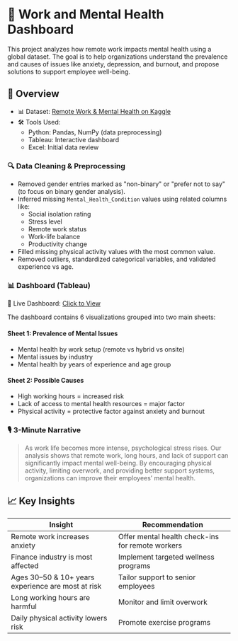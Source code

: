 # 🧠 Work and Mental Health Dashboard

This project analyzes how remote work impacts mental health using a global dataset. The goal is to help organizations understand the prevalence and causes of issues like anxiety, depression, and burnout, and propose solutions to support employee well-being.

## 📌 Overview

- 📊 Dataset: [Remote Work & Mental Health on Kaggle](https://www.kaggle.com/datasets/waqi786/remote-work-and-mental-health/data)
- 🛠 Tools Used:
    - Python: Pandas, NumPy (data preprocessing)
    - Tableau: Interactive dashboard
    - Excel: Initial data review

### 🔍 Data Cleaning & Preprocessing
- Removed gender entries marked as "non-binary" or "prefer not to say" (to focus on binary gender analysis).
- Inferred missing `Mental_Health_Condition` values using related columns like:
  - Social isolation rating
  - Stress level
  - Remote work status
  - Work-life balance
  - Productivity change
- Filled missing physical activity values with the most common value.
- Removed outliers, standardized categorical variables, and validated experience vs age.

### 📊 Dashboard (Tableau)
📌 Live Dashboard: [Click to View](https://public.tableau.com/app/profile/razan.alonazi/viz/WorkandMentalHealth_17343622722510/Dashboard1)

The dashboard contains 6 visualizations grouped into two main sheets:

#### Sheet 1: Prevalence of Mental Issues
- Mental health by work setup (remote vs hybrid vs onsite)
- Mental issues by industry 
- Mental health by years of experience and age group

#### Sheet 2: Possible Causes
- High working hours = increased risk
- Lack of access to mental health resources = major factor
- Physical activity = protective factor against anxiety and burnout

### 🎙 3-Minute Narrative
> As work life becomes more intense, psychological stress rises. Our analysis shows that remote work, long hours, and lack of support can significantly impact mental well-being. By encouraging physical activity, limiting overwork, and providing better support systems, organizations can improve their employees’ mental health.

## 📈 Key Insights

| Insight | Recommendation |
|--------|----------------|
| Remote work increases anxiety | Offer mental health check-ins for remote workers |
| Finance industry is most affected | Implement targeted wellness programs |
| Ages 30–50 & 10+ years experience are most at risk | Tailor support to senior employees |
| Long working hours are harmful | Monitor and limit overwork |
| Daily physical activity lowers risk | Promote exercise programs |
